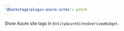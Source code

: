 ```yaml
---
'@backstage/plugin-azure-sites': patch
---
```


Show Azure site tags in `EntityAzureSitesOverviewWidget`.
